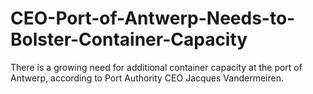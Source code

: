 # CEO-Port-of-Antwerp-Needs-to-Bolster-Container-Capacity
There is a growing need for additional container capacity at the port of Antwerp, according to Port Authority CEO Jacques Vandermeiren.
